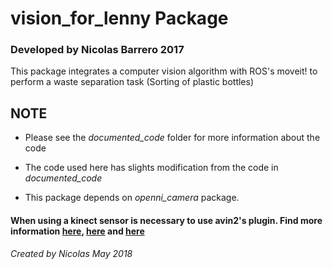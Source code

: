 # vision_for_lenny Package 
### Developed by Nicolas Barrero 2017

This package integrates a computer vision algorithm with ROS's moveit! to perform a waste separation task (Sorting of plastic bottles)

## NOTE

* Please see the *documented_code* folder for more information about the code

* The code used here has slights modification from the code in *documented_code*

* This package depends on *openni_camera* package.

#### When using a kinect sensor is necessary to use avin2's plugin. Find more information [here](https://github.com/avin2/SensorKinect), [here](http://blog.justsophie.com/installing-kinect-nite-drivers-on-ubuntu-14-04-and-ros-indigo/) and [here](https://docs.opencv.org/2.4/doc/user_guide/ug_kinect.html)

*Created by Nicolas May 2018*
